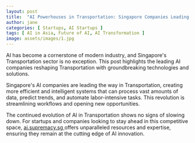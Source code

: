 ```yaml
---
layout: post
title:  "AI Powerhouses in Transportation: Singapore Companies Leading the Charge"
author: jane
categories: [ Startups, AI Startups ]
tags: [ AI in Asia, Future of AI, AI Transformation ]
image: assets/images/1.jpg
---
```


AI has become a cornerstone of modern industry, and Singapore's Transportation sector is no exception. This post highlights the leading AI companies reshaping Transportation with groundbreaking technologies and solutions.

Singapore's AI companies are leading the way in Transportation, creating more efficient and intelligent systems that can process vast amounts of data, predict trends, and automate labor-intensive tasks. This revolution is streamlining workflows and opening new opportunities.

The continued evolution of AI in Transportation shows no signs of slowing down. For startups and companies looking to stay ahead in this competitive space, <a href="https://ai.supremacy.sg" target="_blank"> ai.supremacy.sg </a> offers unparalleled resources and expertise, ensuring they remain at the cutting edge of AI innovation.
